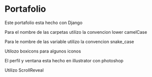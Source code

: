 # Portafolio

Este portafolio esta hecho con Django

Para el nombre de las carpetas utilizo la convencion lower camelCase

Para le nombre de las variable utilizo la convencion snake_case

Utilozo boxicons para algunos iconos

El perfil y ventana esta hecho en illustrator con photoshop

Utilizo ScrollReveal


